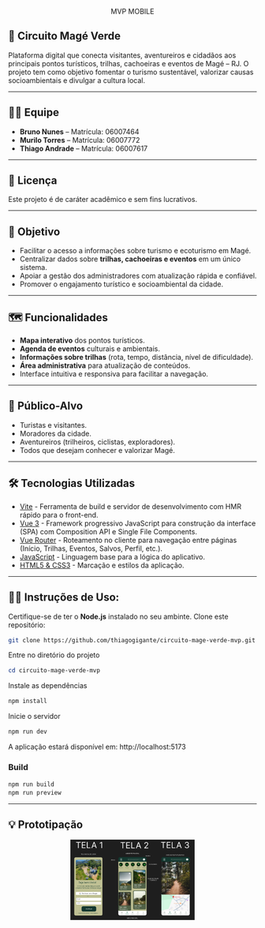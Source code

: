 <p align="center"> MVP MOBILE </p>
  
## 🌱 Circuito Magé Verde

Plataforma digital que conecta visitantes, aventureiros e cidadãos aos principais pontos turísticos, trilhas, cachoeiras e eventos de Magé – RJ.
O projeto tem como objetivo fomentar o turismo sustentável, valorizar causas socioambientais e divulgar a cultura local.

---
## 👨‍💻 Equipe

* **Bruno Nunes** – Matrícula: 06007464
* **Murilo Torres** – Matrícula: 06007772
* **Thiago Andrade** – Matrícula: 06007617

---
## 📄 Licença

Este projeto é de caráter acadêmico e sem fins lucrativos.

---
## 📌 Objetivo

* Facilitar o acesso a informações sobre turismo e ecoturismo em Magé.
* Centralizar dados sobre **trilhas, cachoeiras e eventos** em um único sistema.
* Apoiar a gestão dos administradores com atualização rápida e confiável.
* Promover o engajamento turístico e socioambiental da cidade.

---
## 🗺️ Funcionalidades

* **Mapa interativo** dos pontos turísticos.
* **Agenda de eventos** culturais e ambientais.
* **Informações sobre trilhas** (rota, tempo, distância, nível de dificuldade).
* **Área administrativa** para atualização de conteúdos.
* Interface intuitiva e responsiva para facilitar a navegação.

---
## 👥 Público-Alvo

* Turistas e visitantes.
* Moradores da cidade.
* Aventureiros (trilheiros, ciclistas, exploradores).
* Todos que desejam conhecer e valorizar Magé.

---
## 🛠️ Tecnologias Utilizadas

- [Vite](https://vitejs.dev/) - Ferramenta de build e servidor de desenvolvimento com HMR rápido para o front-end.
- [Vue 3](https://vuejs.org/) - Framework progressivo JavaScript para construção da interface (SPA) com Composition API e Single File Components.
- [Vue Router](https://router.vuejs.org/) - Roteamento no cliente para navegação entre páginas (Início, Trilhas, Eventos, Salvos, Perfil, etc.).
- [JavaScript](https://developer.mozilla.org/pt-BR/docs/Web/JavaScript) - Linguagem base para a lógica do aplicativo.
- [HTML5 & CSS3](https://developer.mozilla.org/pt-BR/docs/Web/HTML) - Marcação e estilos da aplicação.

---
## 👨‍🏫 Instruções de Uso:

Certifique-se de ter o **Node.js** instalado no seu ambinte.
Clone este repositório:

 ```bash
 git clone https://github.com/thiagogigante/circuito-mage-verde-mvp.git
 ```
   
Entre no diretório do projeto

```powershell
cd circuito-mage-verde-mvp
```

Instale as dependências

```powershell
npm install
```

Inicie o servidor

```powershell
npm run dev
```

A aplicação estará disponível em: http://localhost:5173


### Build

```powershell
npm run build
npm run preview
```
---
## 💡 Prototipação

<p align="center">
  <img alt="Protótipo" src="./docs/imagens/PROTOTIPO.png" width="50%">
</p>



